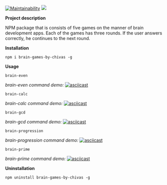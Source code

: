 [![Maintainability](https://api.codeclimate.com/v1/badges/34b0693ff1a46f4738db/maintainability)](https://codeclimate.com/github/ChivasRover/frontend-project-lvl1/maintainability)
[![](https://github.com/ChivasRover/frontend-project-lvl1/workflows/Lint/badge.svg)](https://github.com/ChivasRover/frontend-project-lvl1/actions)

**Project description**

NPM package that is consists of five games on the manner of brain development apps. Each of the games has three rounds. If the user answers correctly, he continues to the next round.

**Installation**

```npm i brain-games-by-chivas -g```

**Usage**

```brain-even```

*brain-even command demo:*
[![asciicast](https://asciinema.org/a/ajJ5Ma4E0bgr5mRiiFbeKPyIl.svg)](https://asciinema.org/a/ajJ5Ma4E0bgr5mRiiFbeKPyIl)

```brain-calc```

*brain-calc command demo:*
[![asciicast](https://asciinema.org/a/PuVEmaX1bpAN140o9Xp6Cdia9.svg)](https://asciinema.org/a/PuVEmaX1bpAN140o9Xp6Cdia9)

```brain-gcd```

*brain-gcd command demo:*
[![asciicast](https://asciinema.org/a/PwNMtP6gySM4DJvzh7SdkKN6P.svg)](https://asciinema.org/a/PwNMtP6gySM4DJvzh7SdkKN6P)

```brain-progression```

*brain-progression command demo:*
[![asciicast](https://asciinema.org/a/6Kq2hCsEfTjvKtcTnZqoVDeyN.svg)](https://asciinema.org/a/6Kq2hCsEfTjvKtcTnZqoVDeyN)

```brain-prime```

*brain-prime command demo:*
[![asciicast](https://asciinema.org/a/G5gWQAQ4hVMEl3fkEhV6Dh4XJ.svg)](https://asciinema.org/a/G5gWQAQ4hVMEl3fkEhV6Dh4XJ)

**Uninstallation**

```npm uninstall brain-games-by-chivas -g```
